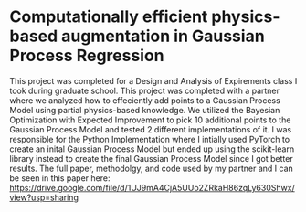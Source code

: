 # Computationally efficient physics-based augmentation in Gaussian Process Regression
This project was completed for a Design and Analysis of Expirements class I took during graduate school. This project was completed with a partner where we analyzed how to effeciently add points to a Gaussian Process Model using partial physics-based knowledge. We utilized the Bayesian Optimization with Expected Improvement to pick 10 additional points to the Gaussian Process Model and tested 2 different implementations of it. I was responsible for the Python Implementation where I intially used PyTorch to create an inital Gaussian Process Model but ended up using the scikit-learn library instead to create the final Gaussian Process Model since I got better results. The full paper, methodolgy, and code used by my partner and I can be seen in this paper here: https://drive.google.com/file/d/1UJ9mA4CjA5UUo2ZRkaH86zqLy630Shwx/view?usp=sharing

